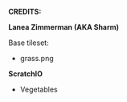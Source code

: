**CREDITS:**

**Lanea Zimmerman (AKA Sharm)**

Base tileset:
- grass.png


**ScratchIO**
- Vegetables
